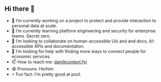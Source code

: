 ## Hi there 👋

- 🔭 I’m currently working on a project to protect and provide interaction to personal data at scale.
- 🌱 I’m currently learning platform engineering and security for enterprise teams. Secret zero.
- 👯 I’m looking to collaborate on human-accessible UIs and and docs, AI-accessible APIs and documentation.
- 🤔 I’m looking for help with finding more ways to connect people for economic services.
- 📫 How to reach me: dan@context.fyi
- 😄 Pronouns: He/him
- ⚡ Fun fact: I'm pretty good at pool.
